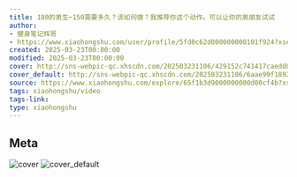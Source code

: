 ```yaml
---
title: 180的男生✂️150需要多久？该如何做？我推荐你这个动作。可以让你的男朋友试试
author:
- 健身笔记辉哥
- https://www.xiaohongshu.com/user/profile/5fd0c62d000000000101f924?xsec_token=undefined
created: 2025-03-23T00:00:00
modified: 2025-03-23T00:00:00
cover: http://sns-webpic-qc.xhscdn.com/202503231106/429152c741417caedd00e0d0e8a77150/1040g2sg3109ne7jq6i005nugoomgbu945pben0g!nc_n_webp_prv_1
cover_default: http://sns-webpic-qc.xhscdn.com/202503231106/6aae99f1892e0d82ab5eff7370a9d561/1040g2sg3109ne7jq6i005nugoomgbu945pben0g!nc_n_webp_mw_1
source: https://www.xiaohongshu.com/explore/65f1b3d9000000000d00cf4b?xsec_token=ABD6at9-QpouoJsf0QaySJazKdQL71zo4Rt1Mni21yuEA=
tags: xiaohongshu/video
tags-link:
type: xiaohongshu
---
```


## Meta

![cover](http://sns-webpic-qc.xhscdn.com/202503231106/429152c741417caedd00e0d0e8a77150/1040g2sg3109ne7jq6i005nugoomgbu945pben0g!nc_n_webp_prv_1)
![cover_default](http://sns-webpic-qc.xhscdn.com/202503231106/6aae99f1892e0d82ab5eff7370a9d561/1040g2sg3109ne7jq6i005nugoomgbu945pben0g!nc_n_webp_mw_1)
